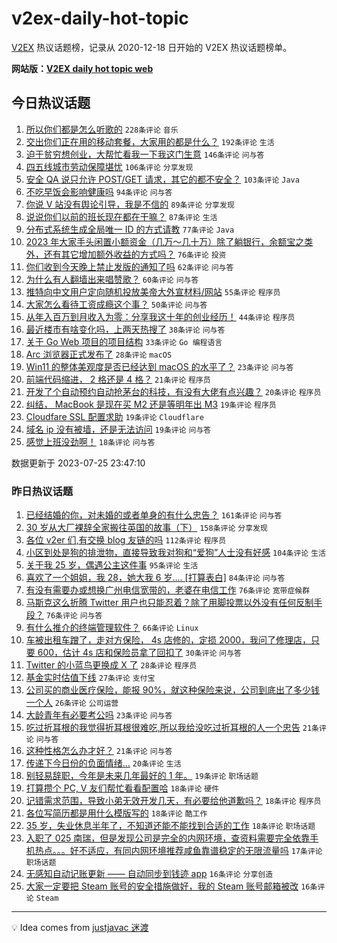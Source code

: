 # v2ex-daily-hot-topic

[V2EX](https://www.v2ex.com/) 热议话题榜，记录从 2020-12-18 日开始的 V2EX 热议话题榜单。

**网站版：[V2EX daily hot topic web](https://boojack.github.io/v2ex-daily-hot-topic-web/)**

## 今日热议话题

<!-- TODAY BEGIN -->

1. [所以你们都是怎么听歌的](https://www.v2ex.com/t/959420) `228条评论` `音乐`
1. [交出你们正在用的移动套餐，大家用的都是什么？](https://www.v2ex.com/t/959467) `192条评论` `生活`
1. [迫于贫穷想创业，大帮忙看我一下我这门生意](https://www.v2ex.com/t/959572) `146条评论` `问与答`
1. [四五线城市劳动保障堪忧](https://www.v2ex.com/t/959449) `106条评论` `分享发现`
1. [安全 QA 说只允许 POST/GET 请求，其它的都不安全？](https://www.v2ex.com/t/959602) `103条评论` `Java`
1. [不吃早饭会影响健康吗](https://www.v2ex.com/t/959471) `94条评论` `问与答`
1. [你说 V 站没有舆论引导，我是不信的](https://www.v2ex.com/t/959548) `89条评论` `分享发现`
1. [说说你们以前的班长现在都在干嘛？](https://www.v2ex.com/t/959483) `87条评论` `生活`
1. [分布式系统生成全局唯一 ID 的方式请教](https://www.v2ex.com/t/959560) `77条评论` `Java`
1. [2023 年大家手头闲置小额资金（几万～几十万）除了躺银行，余额宝之类外，还有其它增加额外收益的方式吗？](https://www.v2ex.com/t/959473) `76条评论` `投资`
1. [你们收到今天晚上禁止发版的通知了吗](https://www.v2ex.com/t/959651) `62条评论` `问与答`
1. [为什么有人翻墙出来唱赞歌？](https://www.v2ex.com/t/959693) `60条评论` `问与答`
1. [推特向中文用户定向随机投放美帝大外宣材料/网站](https://www.v2ex.com/t/959433) `55条评论` `程序员`
1. [大家怎么看待工资成瘾这个事？](https://www.v2ex.com/t/959427) `50条评论` `问与答`
1. [从年入百万到月收入为零：分享我这十年的创业经历！](https://www.v2ex.com/t/959670) `44条评论` `程序员`
1. [最近楼市有啥变化吗，上两天热搜了](https://www.v2ex.com/t/959432) `38条评论` `问与答`
1. [关于 Go Web 项目的项目结构](https://www.v2ex.com/t/959430) `33条评论` `Go 编程语言`
1. [Arc 浏览器正式发布了](https://www.v2ex.com/t/959702) `28条评论` `macOS`
1. [Win11 的整体美观度是否已经达到 macOS 的水平了？](https://www.v2ex.com/t/959628) `23条评论` `问与答`
1. [前端代码缩进， 2 格还是 4 格？](https://www.v2ex.com/t/959588) `21条评论` `程序员`
1. [开发了个自动预约自动抢茅台的科技，有没有大佬有点兴趣？](https://www.v2ex.com/t/959574) `20条评论` `程序员`
1. [纠结， MacBook 是现在买 M2 还是等明年出 M3](https://www.v2ex.com/t/959616) `19条评论` `程序员`
1. [Cloudfare SSL 配置求助](https://www.v2ex.com/t/959489) `19条评论` `Cloudflare`
1. [域名 ip 没有被墙，还是无法访问](https://www.v2ex.com/t/959453) `19条评论` `问与答`
1. [感觉上班没劲啊！](https://www.v2ex.com/t/959577) `18条评论` `问与答`

数据更新于 2023-07-25 23:47:10

<!-- TODAY END -->

### 昨日热议话题

<!-- YESTERDAY BEGIN -->

1. [已经结婚的你，对未婚的或者单身的有什么忠告？](https://www.v2ex.com/t/959198) `161条评论` `问与答`
1. [30 岁从大厂裸辞全家搬往英国的故事（下）](https://www.v2ex.com/t/959091) `158条评论` `分享发现`
1. [各位 v2er 们,有交换 blog 友链的吗](https://www.v2ex.com/t/959167) `112条评论` `程序员`
1. [小区到处是狗的排泄物，直接导致我对狗和“爱狗”人士没有好感](https://www.v2ex.com/t/959099) `104条评论` `生活`
1. [关于我 25 岁，偶遇公主这件事](https://www.v2ex.com/t/959112) `95条评论` `生活`
1. [喜欢了一个姐姐，我 28，她大我 6 岁.... [打算表白]](https://www.v2ex.com/t/959145) `84条评论` `问与答`
1. [有没有需要办或想换广州电信宽带的，老婆在电信工作](https://www.v2ex.com/t/959100) `76条评论` `宽带症候群`
1. [马斯克这么折腾 Twitter 用户也只能忍着？除了用脚投票以外没有任何反制手段？](https://www.v2ex.com/t/959122) `76条评论` `问与答`
1. [有什么推介的终端管理软件？](https://www.v2ex.com/t/959114) `66条评论` `Linux`
1. [车被出租车蹭了，走对方保险， 4s 店修的，定损 2000，我问了修理店，只要 600，估计 4s 店和保险员拿了回扣了](https://www.v2ex.com/t/959268) `30条评论` `问与答`
1. [Twitter 的小蓝鸟更换成 X 了](https://www.v2ex.com/t/959367) `28条评论` `程序员`
1. [基金实时估值下线](https://www.v2ex.com/t/959163) `27条评论` `支付宝`
1. [公司买的商业医疗保险，能报 90%，就这种保险来说，公司到底出了多少钱一个人](https://www.v2ex.com/t/959245) `26条评论` `公司运营`
1. [大龄青年有必要考公吗](https://www.v2ex.com/t/959101) `23条评论` `问与答`
1. [吃过折耳根的我觉得折耳根很难吃,所以我给没吃过折耳根的人一个忠告](https://www.v2ex.com/t/959286) `21条评论` `问与答`
1. [这种性格怎么办才好？](https://www.v2ex.com/t/959205) `21条评论` `问与答`
1. [传递下今日份的负面情绪…](https://www.v2ex.com/t/959165) `20条评论` `生活`
1. [别轻易辞职，今年是未来几年最好的 1 年。](https://www.v2ex.com/t/959330) `19条评论` `职场话题`
1. [打算攒个 PC, V 友们帮忙看看配置哈](https://www.v2ex.com/t/959356) `18条评论` `硬件`
1. [记错需求范围，导致小弟无效开发几天，有必要给他道歉吗？](https://www.v2ex.com/t/959338) `18条评论` `程序员`
1. [各位写简历都是用什么模版写的](https://www.v2ex.com/t/959149) `18条评论` `酷工作`
1. [35 岁，失业休息半年了，不知道还能不能找到合适的工作](https://www.v2ex.com/t/959148) `18条评论` `职场话题`
1. [入职了 025 南瑞，但是发现公司是完全的内网环境，查资料需要完全依靠手机热点。。。好不适应，有同内网环境推荐咸鱼靠谱稳定的无限流量吗](https://www.v2ex.com/t/959303) `17条评论` `职场话题`
1. [无感知自动记账更新 —— 自动同步到钱迹 app](https://www.v2ex.com/t/959285) `16条评论` `分享创造`
1. [大家一定要把 Steam 账号的安全措施做好，我的 Steam 账号邮箱被改](https://www.v2ex.com/t/959182) `16条评论` `Steam`

<!-- YESTERDAY END -->

---

💡 Idea comes from [justjavac 迷渡](https://github.com/justjavac/)
